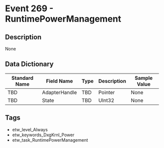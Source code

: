 # Event 269 - RuntimePowerManagement

## Description
None

## Data Dictionary
|Standard Name|Field Name|Type|Description|Sample Value|
|---|---|---|---|---|
|TBD|AdapterHandle|TBD|Pointer|None|None|
|TBD|State|TBD|UInt32|None|None|

## Tags
* etw_level_Always
* etw_keywords_DxgKrnl_Power
* etw_task_RuntimePowerManagement